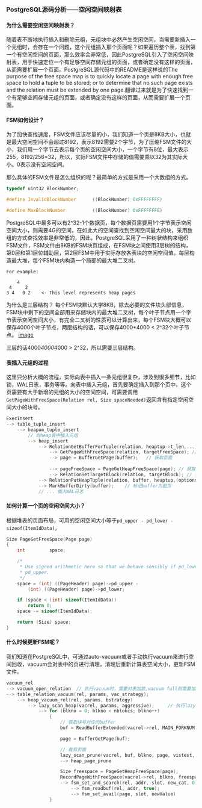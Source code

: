 ### PostgreSQL源码分析——空闲空间映射表

#### 为什么需要空闲空间映射表？
随着表不断地执行插入和删除元组，元组块中必然产生空闲空间，当需要新插入一个元组时，会存在一个问题，这个元组插入那个页面呢？如果遍历整个表，找到第一个有空闲空间的页面，那么效率会非常低，因此PostgreSQL引入了空闲空间映射表，用于快速定位一个有足够空间存储元组的页面，或者确定没有这样的页面，从而需要扩展一个页面。PostgreSQL源代码中的README是这样说的The purpose of the free space map is to quickly locate a page with enough free space to hold a tuple to be stored; or to determine that no such page exists and the relation must be extended by one page.翻译过来就是为了快速找到一个有足够空间存储元组的页面，或者确定没有这样的页面，从而需要扩展一个页面。

#### FSM如何设计？
为了加快查找速度，FSM文件应该尽量的小，我们知道一个页是8KB大小，也就是最大空闲空间不会超过8192，表示8192需要2个字节，为了压缩FSM文件的大小，我们用一个字节去表示每个页的空闲空间大小，一个字节有8位，最大表示255，8192/256=32，所以，实际FSM文件中存储的值需要乘以32为其实际大小。0表示没有空闲空间。

那么具体的FSM文件是怎么组织的呢？最简单的方式是采用一个大数组的方式。
```c++
typedef uint32 BlockNumber;

#define InvalidBlockNumber		((BlockNumber) 0xFFFFFFFF)

#define MaxBlockNumber			((BlockNumber) 0xFFFFFFFE)
```
PostgreSQL中最多可以有2^32-1个数据页，每个数据页需要用1个字节表示空闲空间大小，则需要4G的空间，在如此大的空间查找到空闲空间最大的块，采用数组的方式查找效率是非常低的，因此，PostgreSQL采用了一种树状结构来组织FSM文件，FSM文件由8KB的FSM块页组成，在FSM块之间使用3层树的结构，第0层和第1层位辅助层，第2层FSM中用于实际存放各表块的空闲空间值。每层构造最大堆，每个FSM块内构造一个局部的最大堆二叉树。
```
For example:

    4
 4     2
3 4   0 2    <- This level represents heap pages
```
为什么是三层结构？ 每个FSM块默认大学8KB，除去必要的文件块头部信息，FSM块中剩下的空间全部用来存储块内的最大堆二叉树，每个叶子节点用一个字节表示空闲空间大小，有完全二叉树的性质可以计算出来，每个FSM块大概可以保存4000个叶子节点，两层结构的话，可以保存4000*4000 < 2^32个叶子节点。
[image](https://www.postgresql.org/message-id/attachment/23510/fsm-drawing.png)

三层的话4000*4000*4000 > 2^32，所以需要三层结构。


#### 表插入元组的过程
这里只分析大概的流程，实际向表中插入一条元组很复杂，涉及到很多细节，比如锁，WAL日志，事务等等。向表中插入元组，首先要确定插入到那个页中，这个页需要有大于新增的元组的大小的空间空间，可需要调用`GetPageWithFreeSpace(Relation rel, Size spaceNeeded)`返回含有指定空闲空间大小的块号。
```c++
ExecInsert
--> table_tuple_insert
    --> heapam_tuple_insert
        // 向heap表中插入元组
        --> heap_insert
            --> RelationGetBufferForTuple(relation, heaptup->t_len,...)   // 获取一个可插入tuple的数据页，页的空闲空间需要大于heaptup->t_len
                --> GetPageWithFreeSpace(relation, targetFreeSpace); // 获取一个有足够空间存储元组的页面
                --> page = BufferGetPage(buffer);   // 获取页面
            
                --> pageFreeSpace = PageGetHeapFreeSpace(page); // 获取页面空闲空间大小
                --> RelationSetTargetBlock(relation, targetBlock); // 设置目标块
            --> RelationPutHeapTuple(relation, buffer, heaptup,(options & HEAP_INSERT_SPECULATIVE) != 0); // 插入元组
            --> MarkBufferDirty(buffer);    // 标记buffer为脏页
            // ... 插入WAL日志

```

#### 如何计算一个页的空闲空间大小？
根据堆表的页面布局，可用的空闲空间大小等于`pd_upper - pd_lower - sizeof(ItemIdData)`。
```c++
Size PageGetFreeSpace(Page page)
{
	int			space;

	/*
	 * Use signed arithmetic here so that we behave sensibly if pd_lower >
	 * pd_upper.
	 */
	space = (int) ((PageHeader) page)->pd_upper -
		(int) ((PageHeader) page)->pd_lower;

	if (space < (int) sizeof(ItemIdData))
		return 0;
	space -= sizeof(ItemIdData);

	return (Size) space;
}
```

#### 什么时候更新FSM呢？

我们知道在PostgreSQL中，可通过auto-vacuum或者手动执行vacuum来进行空间回收，vacuum会对表中的页进行清理，清理后重新计算表空间大小，更新FSM文件。
```c++
vacuum_rel
--> vacuum_open_relation  // 执行vacuum时，需要对表加锁,vacuum full则需要加AccessExclusiveLock，否则加ShareUpdateExclusiveLock
--> table_relation_vacuum(rel, params, vac_strategy);
    --> heap_vacuum_rel(rel, params, bstrategy)
        --> lazy_scan_heap(vacrel, params, aggressive);     // 执行lazy vacuum 区别于full vacuum
            --> for (blkno = 0; blkno < nblokcs; blkno++)
                {
                    // 获取块号对应的buffer
                    buf = ReadBufferExtended(vacrel->rel, MAIN_FORKNUM, blkno, RBM_NORMAL, vacrel->bstrategy);

                    page = BufferGetPage(buf);

                    // 裁剪页面
                    lazy_scan_prune(vacrel, buf, blkno, page, vistest, &prunestate);
                    --> heap_page_prune

                    Size freespace = PageGetHeapFreeSpace(page);
                    RecordPageWithFreeSpace(vacrel->rel, blkno, freespace);
                    --> fsm_set_and_search(rel, addr, slot, new_cat, 0);
                        --> fsm_readbuf(rel, addr, true);
                        --> fsm_set_avail(page, slot, newValue)
                }

```